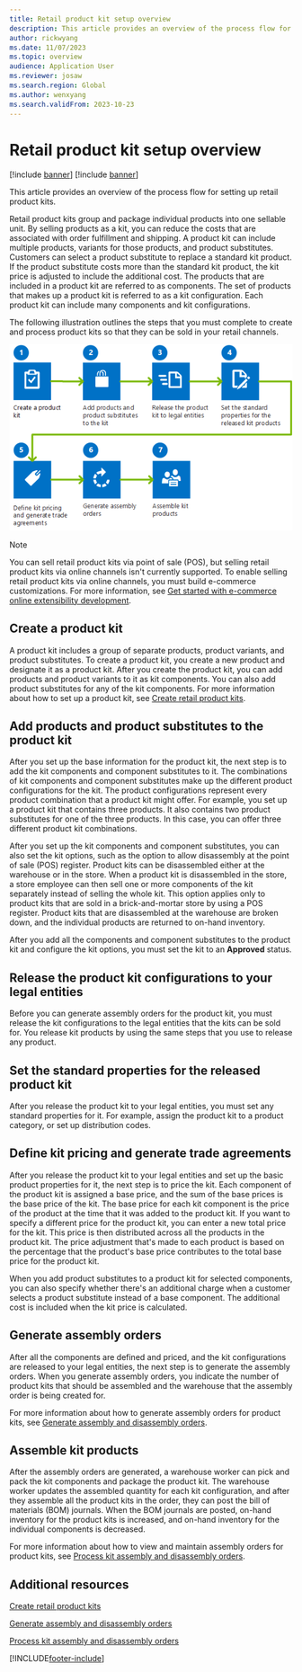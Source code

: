 ```yaml
---
title: Retail product kit setup overview
description: This article provides an overview of the process flow for setting up retail product kits.
author: rickwyang
ms.date: 11/07/2023
ms.topic: overview
audience: Application User
ms.reviewer: josaw
ms.search.region: Global
ms.author: wenxyang
ms.search.validFrom: 2023-10-23
---
```


# Retail product kit setup overview

[!include [banner](includes/banner.md)]
[!include [banner](includes/preview-banner.md)]

This article provides an overview of the process flow for setting up retail product kits.

Retail product kits group and package individual products into one sellable unit. By selling products as a kit, you can reduce the costs that are associated with order fulfillment and shipping. A product kit can include multiple products, variants for those products, and product substitutes. Customers can select a product substitute to replace a standard kit product. If the product substitute costs more than the standard kit product, the kit price is adjusted to include the additional cost. The products that are included in a product kit are referred to as components. The set of products that makes up a product kit is referred to as a kit configuration. Each product kit can include many components and kit configurations.

The following illustration outlines the steps that you must complete to create and process product kits so that they can be sold in your retail channels.

![Diagram of the process flow for setting up and maintaining product kits.](./media/Dn497848.RetailProductKitsProcessFlow(AX.60).gif)

> [!NOTE]
> You can sell retail product kits via point of sale (POS), but selling retail product kits via online channels isn't currently supported. To enable selling retail product kits via online channels, you must build e-commerce customizations. For more information, see [Get started with e-commerce online extensibility development](./e-commerce-extensibility/sdk-getting-started).

## Create a product kit

A product kit includes a group of separate products, product variants, and product substitutes. To create a product kit, you create a new product and designate it as a product kit. After you create the product kit, you can add products and product variants to it as kit components. You can also add product substitutes for any of the kit components. For more information about how to set up a product kit, see [Create retail product kits](create-retail-product-kits.md).

## Add products and product substitutes to the product kit

After you set up the base information for the product kit, the next step is to add the kit components and component substitutes to it. The combinations of kit components and component substitutes make up the different product configurations for the kit. The product configurations represent every product combination that a product kit might offer. For example, you set up a product kit that contains three products. It also contains two product substitutes for one of the three products. In this case, you can offer three different product kit combinations.

After you set up the kit components and component substitutes, you can also set the kit options, such as the option to allow disassembly at the point of sale (POS) register. Product kits can be disassembled either at the warehouse or in the store. When a product kit is disassembled in the store, a store employee can then sell one or more components of the kit separately instead of selling the whole kit. This option applies only to product kits that are sold in a brick-and-mortar store by using a POS register. Product kits that are disassembled at the warehouse are broken down, and the individual products are returned to on-hand inventory.

After you add all the components and component substitutes to the product kit and configure the kit options, you must set the kit to an **Approved** status.

## Release the product kit configurations to your legal entities

Before you can generate assembly orders for the product kit, you must release the kit configurations to the legal entities that the kits can be sold for. You release kit products by using the same steps that you use to release any product.

## Set the standard properties for the released product kit

After you release the product kit to your legal entities, you must set any standard properties for it. For example, assign the product kit to a product category, or set up distribution codes.

## Define kit pricing and generate trade agreements

After you release the product kit to your legal entities and set up the basic product properties for it, the next step is to price the kit. Each component of the product kit is assigned a base price, and the sum of the base prices is the base price of the kit. The base price for each kit component is the price of the product at the time that it was added to the product kit. If you want to specify a different price for the product kit, you can enter a new total price for the kit. This price is then distributed across all the products in the product kit. The price adjustment that's made to each product is based on the percentage that the product's base price contributes to the total base price for the product kit.

When you add product substitutes to a product kit for selected components, you can also specify whether there's an additional charge when a customer selects a product substitute instead of a base component. The additional cost is included when the kit price is calculated.

## Generate assembly orders

After all the components are defined and priced, and the kit configurations are released to your legal entities, the next step is to generate the assembly orders. When you generate assembly orders, you indicate the number of product kits that should be assembled and the warehouse that the assembly order is being created for.

For more information about how to generate assembly orders for product kits, see [Generate assembly and disassembly orders](generate-assembly-and-disassembly-orders.md).

## Assemble kit products

After the assembly orders are generated, a warehouse worker can pick and pack the kit components and package the product kit. The warehouse worker updates the assembled quantity for each kit configuration, and after they assemble all the product kits in the order, they can post the bill of materials (BOM) journals. When the BOM journals are posted, on-hand inventory for the product kits is increased, and on-hand inventory for the individual components is decreased.

For more information about how to view and maintain assembly orders for product kits, see [Process kit assembly and disassembly orders](process-kit-assembly-and-disassembly-orders.md).

## Additional resources

[Create retail product kits](create-retail-product-kits.md)

[Generate assembly and disassembly orders](generate-assembly-and-disassembly-orders.md)

[Process kit assembly and disassembly orders](process-kit-assembly-and-disassembly-orders.md)

[!INCLUDE[footer-include](../includes/footer-banner.md)]
